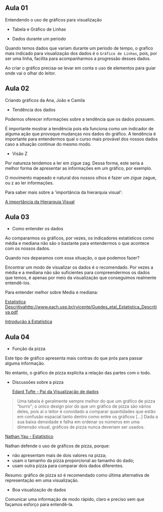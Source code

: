 ## Aula 01

Entendendo o uso de gráficos para visualização

- Tabela e Gráfico de Linhas

- Dados durante um periodo

Quando temos dados que variam durante um periodo de tempo, o grafico mais
indicado para visualização dos dados é o `Gráfico de Linhas`, pois,
por ser uma linha, facilita para acompanharmos a progressão desses dados.

Ao criar o gráfico precisa-se levar em conta o uso de elementos para guiar onde
vai o olhar do leitor.

## Aula 02

Criando gráficos da Ana, João e Camila

- Tendência dos dados

Podemos oferecer informações sobre a tendência que os dados possuem.

É importante mostrar a tendência pois ela funciona como um indicador de alguma
ação que provoque mudanças nos dados do gráfico.
A tendência é importante para entendermos qual o curso mais provável dos nossos
dados caso a situação continue do mesmo modo.

- Visão Z

Por natureza tendemos a ler em zigue zag. Dessa forma, este seria a melhor forma
de apresentar as informações em um gráfico, por exemplo.

O movimento mapeado e natural dos nossos olhos é fazer um zigue zague, ou z ao ler informações.

Para saber mais sobre a 'importância da hierarquia visual':

[A importância da Hierarquia Visual](https://designculture.com.br/a-importancia-da-hierarquia-visual/)

## Aula 03

- Como entender os dados

Ao compararmos os gráficos, por vezes, os indicadores estatísticos como média
e mediana não são o bastante para entendermos o que acontece com os nossos dados.

Quando nos deparamos com essa situação, o que podemos fazer?

Encontrar um modo de visualizar os dados é o recomendado. Por vezes a média e a
mediana não são suficientes para compreendermos os dados que temos, é apenas
por meio da visualização que conseguimos realmente entendê-los.

Para entender melhor sobre Media e mediana:

[Estatística Descritiva]()http://www.each.usp.br/rvicente/Guedes_etal_Estatistica_Descritiva.pdf

[Introdução à Estatística](http://www.usp.br/gmab/discip/zab5711/aula1_impressao.pdf)

## Aula 04

- Função da pizza

Este tipo de gráfico apresenta mais contras do que prós para passar alguma
informação.

No entanto, o gráfico de pizza explicita a relação das partes com o todo.

- Discussões sobre a pizza

  [Edard Tufte - Pai da Visualização de dados](https://pt.wikipedia.org/wiki/Edward_Tufte)

> Uma tabela é geralmente sempre melhor do que um gráfico de pizza "burro"; o único design pior do que um gráfico de pizza são vários deles, pois aí o leitor é convidado a comparar quantidades que estão em confusão espacial tanto dentro como entre os gráficos [...] Dada a sua baixa densidade e falha em ordenar os números em uma dimensão visual, gráficos de pizza nunca deveriam ser usados.

[Nathan Yau - Estatístico](https://flowingdata.com/)

Nathan defende o uso de gráficos de pizza, porque:

- não apresentam mais de dois valores na pizza;
- usam o tamanho da pizza proporcional ao tamanho do dado;
- usam outra pizza para comparar dois dados diferentes.

Resumo: gráfico de pizza só é recomendado como última alternativa de
representação em uma visualização.

- Boa visualização de dados

Comunicar uma informação de modo rápido, claro e preciso sem que façamos esforço para entendê-la.